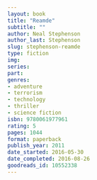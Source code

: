 ```yaml
---
layout: book
title: "Reamde"
subtitle: ""
author: Neal Stephenson
author_last: Stephenson
slug: stephenson-reamde
type: fiction
img: 
series: 
part: 
genres:
- adventure
- terrorism
- technology
- thriller
- science fiction
isbn: 9780061977961
rating: 5
pages: 1044
format: paperback
publish_year: 2011
date_started: 2016-05-30
date_completed: 2016-08-26
goodreads_id: 10552338
---
```

